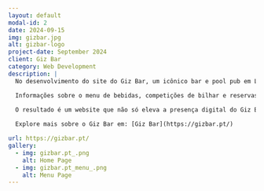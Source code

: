 ```yaml
---
layout: default
modal-id: 2
date: 2024-09-15
img: gizbar.jpg
alt: gizbar-logo
project-date: September 2024
client: Giz Bar
category: Web Development
description: |
  No desenvolvimento do site do Giz Bar, um icônico bar e pool pub em Leça da Palmeira, o foco foi criar uma plataforma digital que captasse a essência vibrante e descontraída do espaço. O design do website transmite uma estética moderna e convidativa, com elementos que refletem a atmosfera acolhedora do bar. A navegação intuitiva e o layout responsivo garantem uma excelente experiência, tanto para desktop quanto dispositivos móveis.

  Informações sobre o menu de bebidas, competições de bilhar e reservas online são apresentadas de forma clara e fácil de acessar, reforçando o compromisso do Giz Bar com seus clientes. Além disso, uma galeria de fotos dinâmica permite aos usuários explorarem a energia do local, dando vida à experiência digital.
  
  O resultado é um website que não só eleva a presença digital do Giz Bar, mas também conecta novos clientes e mantém os habituais engajados com novidades e eventos.

  Explore mais sobre o Giz Bar em: [Giz Bar](https://gizbar.pt/)

url: https://gizbar.pt/
gallery:
  - img: gizbar.pt_.png
    alt: Home Page
  - img: gizbar.pt_menu_.png
    alt: Menu Page
---
```

